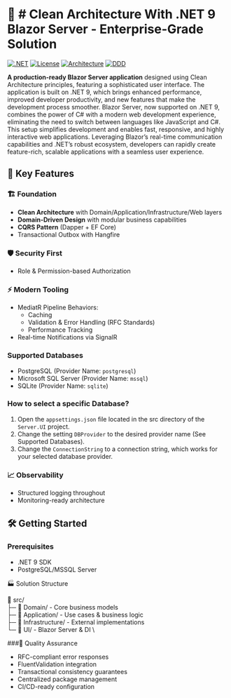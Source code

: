 # 🚀 # Clean Architecture With .NET 9 Blazor Server - Enterprise-Grade Solution

[![.NET](https://img.shields.io/badge/.NET-9.0-blueviolet)](https://dotnet.microsoft.com/)
[![License](https://img.shields.io/badge/license-MIT-green)](LICENSE)
[![Architecture](https://img.shields.io/badge/architecture-Clean%20Architecture-brightgreen)](https://)
[![DDD](https://img.shields.io/badge/pattern-DDD%20%7C%20CQRS-blue)](https://)

**A production-ready Blazor Server application** designed using Clean Architecture principles, featuring a sophisticated user interface. The application is built on .NET 9, which brings enhanced performance, improved developer productivity, and new features that make the development process smoother. Blazor Server, now supported on .NET 9, combines the power of C# with a modern web development experience, eliminating the need to switch between languages like JavaScript and C#. This setup simplifies development and enables fast, responsive, and highly interactive web applications. Leveraging Blazor’s real-time communication capabilities and .NET’s robust ecosystem, developers can rapidly create feature-rich, scalable applications with a seamless user experience.

## 🌟 Key Features

### 🏗️ Foundation
- **Clean Architecture** with Domain/Application/Infrastructure/Web layers
- **Domain-Driven Design** with modular business capabilities
- **CQRS Pattern** (Dapper + EF Core)
- Transactional Outbox with Hangfire

### 🛡️ Security First
- Role & Permission-based Authorization

### ⚡ Modern Tooling
- MediatR Pipeline Behaviors:
  - Caching
  - Validation & Error Handling (RFC Standards)
  - Performance Tracking
- Real-time Notifications via SignalR

### Supported Databases

* PostgreSQL (Provider Name: `postgresql`)
* Microsoft SQL Server (Provider Name: `mssql`)
* SQLite (Provider Name: `sqlite`)

### How to select a specific Database?

1. Open the `appsettings.json` file located in the src directory of the `Server.UI` project.
2. Change the setting `DBProvider` to the desired provider name (See Supported Databases).
3. Change the `ConnectionString` to a connection string, which works for your selected database provider.

### 📈 Observability
- Structured logging throughout
- Monitoring-ready architecture

## 🛠️ Getting Started

### Prerequisites
- .NET 9 SDK
- PostgreSQL/MSSQL Server

🏭 Solution Structure

📁 src/ \
├─ 📁 Domain/ - Core business models \
├─ 📁 Application/ - Use cases & business logic \
├─ 📁 Infrastructure/ - External implementations \
└─ 📁 UI/ - Blazor Server & DI \

###🚦 Quality Assurance
- RFC-compliant error responses
- FluentValidation integration
- Transactional consistency guarantees
- Centralized package management
- CI/CD-ready configuration



